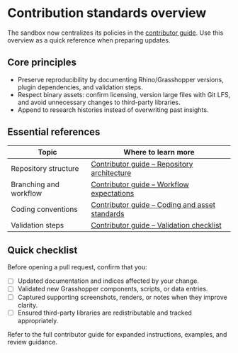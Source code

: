 # Contribution standards overview

The sandbox now centralizes its policies in the [contributor guide](../docs/contributor-guide.md). Use this overview as a quick reference when preparing updates.

## Core principles

- Preserve reproducibility by documenting Rhino/Grasshopper versions, plugin dependencies, and validation steps.
- Respect binary assets: confirm licensing, version large files with Git LFS, and avoid unnecessary changes to third-party libraries.
- Append to research histories instead of overwriting past insights.

## Essential references

| Topic | Where to learn more |
| --- | --- |
| Repository structure | [Contributor guide – Repository architecture](../docs/contributor-guide.md#repository-architecture) |
| Branching and workflow | [Contributor guide – Workflow expectations](../docs/contributor-guide.md#workflow-expectations) |
| Coding conventions | [Contributor guide – Coding and asset standards](../docs/contributor-guide.md#coding-and-asset-standards) |
| Validation steps | [Contributor guide – Validation checklist](../docs/contributor-guide.md#validation-checklist) |

## Quick checklist

Before opening a pull request, confirm that you:

- [ ] Updated documentation and indices affected by your change.
- [ ] Validated new Grasshopper components, scripts, or data entries.
- [ ] Captured supporting screenshots, renders, or notes when they improve clarity.
- [ ] Ensured third-party libraries are redistributable and tracked appropriately.

Refer to the full contributor guide for expanded instructions, examples, and review guidance.
